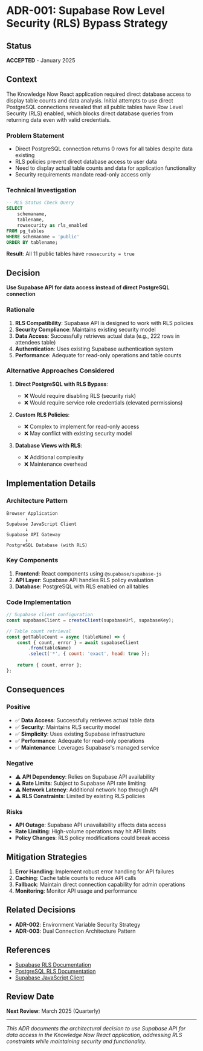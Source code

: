 # ADR-001: Supabase Row Level Security (RLS) Bypass Strategy

## Status
**ACCEPTED** - January 2025

## Context
The Knowledge Now React application required direct database access to display table counts and data analysis. Initial attempts to use direct PostgreSQL connections revealed that all public tables have Row Level Security (RLS) enabled, which blocks direct database queries from returning data even with valid credentials.

### Problem Statement
- Direct PostgreSQL connection returns 0 rows for all tables despite data existing
- RLS policies prevent direct database access to user data
- Need to display actual table counts and data for application functionality
- Security requirements mandate read-only access only

### Technical Investigation
```sql
-- RLS Status Check Query
SELECT 
    schemaname,
    tablename,
    rowsecurity as rls_enabled
FROM pg_tables 
WHERE schemaname = 'public'
ORDER BY tablename;
```

**Result**: All 11 public tables have `rowsecurity = true`

## Decision
**Use Supabase API for data access instead of direct PostgreSQL connection**

### Rationale
1. **RLS Compatibility**: Supabase API is designed to work with RLS policies
2. **Security Compliance**: Maintains existing security model
3. **Data Access**: Successfully retrieves actual data (e.g., 222 rows in attendees table)
4. **Authentication**: Uses existing Supabase authentication system
5. **Performance**: Adequate for read-only operations and table counts

### Alternative Approaches Considered
1. **Direct PostgreSQL with RLS Bypass**: 
   - ❌ Would require disabling RLS (security risk)
   - ❌ Would require service role credentials (elevated permissions)
   
2. **Custom RLS Policies**:
   - ❌ Complex to implement for read-only access
   - ❌ May conflict with existing security model

3. **Database Views with RLS**:
   - ❌ Additional complexity
   - ❌ Maintenance overhead

## Implementation Details

### Architecture Pattern
```
Browser Application
       ↓
Supabase JavaScript Client
       ↓
Supabase API Gateway
       ↓
PostgreSQL Database (with RLS)
```

### Key Components
1. **Frontend**: React components using `@supabase/supabase-js`
2. **API Layer**: Supabase API handles RLS policy evaluation
3. **Database**: PostgreSQL with RLS enabled on all tables

### Code Implementation
```javascript
// Supabase client configuration
const supabaseClient = createClient(supabaseUrl, supabaseKey);

// Table count retrieval
const getTableCount = async (tableName) => {
    const { count, error } = await supabaseClient
        .from(tableName)
        .select('*', { count: 'exact', head: true });
    
    return { count, error };
};
```

## Consequences

### Positive
- ✅ **Data Access**: Successfully retrieves actual table data
- ✅ **Security**: Maintains RLS security model
- ✅ **Simplicity**: Uses existing Supabase infrastructure
- ✅ **Performance**: Adequate for read-only operations
- ✅ **Maintenance**: Leverages Supabase's managed service

### Negative
- ⚠️ **API Dependency**: Relies on Supabase API availability
- ⚠️ **Rate Limits**: Subject to Supabase API rate limiting
- ⚠️ **Network Latency**: Additional network hop through API
- ⚠️ **RLS Constraints**: Limited by existing RLS policies

### Risks
- **API Outage**: Supabase API unavailability affects data access
- **Rate Limiting**: High-volume operations may hit API limits
- **Policy Changes**: RLS policy modifications could break access

## Mitigation Strategies
1. **Error Handling**: Implement robust error handling for API failures
2. **Caching**: Cache table counts to reduce API calls
3. **Fallback**: Maintain direct connection capability for admin operations
4. **Monitoring**: Monitor API usage and performance

## Related Decisions
- **ADR-002**: Environment Variable Security Strategy
- **ADR-003**: Dual Connection Architecture Pattern

## References
- [Supabase RLS Documentation](https://supabase.com/docs/guides/auth/row-level-security)
- [PostgreSQL RLS Documentation](https://www.postgresql.org/docs/current/ddl-rowsecurity.html)
- [Supabase JavaScript Client](https://supabase.com/docs/reference/javascript)

## Review Date
**Next Review**: March 2025 (Quarterly)

---
*This ADR documents the architectural decision to use Supabase API for data access in the Knowledge Now React application, addressing RLS constraints while maintaining security and functionality.*
